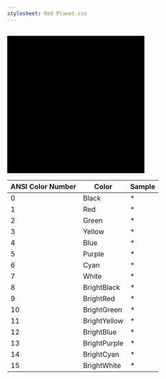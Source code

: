 ```yaml
---
stylesheet: Red Planet.css
---
```

<h2 style='text-align:center'>
    <span class='ColorSchemeFileName' />
</h2>

<div class='centeredText'>
<svg viewBox="0 0 640 640" width="320" xmlns:xlink="http://www.w3.org/1999/xlink" xmlns="http://www.w3.org/2000/svg">   <rect x="-20" y="-20" class="ansi15-fill" width="680" height="680" />   <rect x="0" y="0" class="ansi14-fill" width="640" height="640" />   <rect x="20" y="20" class="ansi13-fill" width="600" height="600" />   <rect x="40" y="40" class="ansi12-fill" width="560" height="560" />   <rect x="60" y="60" class="ansi11-fill" width="520" height="520" />   <rect x="80" y="80" class="ansi10-fill" width="480" height="480" />   <rect x="100" y="100" class="ansi9-fill" width="440" height="440" />   <rect x="120" y="120" class="ansi8-fill" width="400" height="400" />   <rect x="140" y="140" class="ansi7-fill" width="360" height="360" />   <rect x="160" y="160" class="ansi6-fill" width="320" height="320" />   <rect x="180" y="180" class="ansi5-fill" width="280" height="280" />   <rect x="200" y="200" class="ansi4-fill" width="240" height="240" />   <rect x="220" y="220" class="ansi3-fill" width="200" height="200" />   <rect x="240" y="240" class="ansi2-fill" width="160" height="160" />   <rect x="260" y="260" class="ansi1-fill" width="120" height="120" />   <rect x="280" y="280" class="ansi0-fill" width="80" height="80" /> </svg>
</div>


|ANSI Color Number|Color       |Sample                       |
|-----------------|------------|-----------------------------|
|0                |Black       |<span class='ANSI0'>*</span> |
|1                |Red         |<span class='ANSI1'>*</span> |
|2                |Green       |<span class='ANSI2'>*</span> |
|3                |Yellow      |<span class='ANSI3'>*</span> |
|4                |Blue        |<span class='ANSI4'>*</span> |
|5                |Purple      |<span class='ANSI5'>*</span> |
|6                |Cyan        |<span class='ANSI6'>*</span> |
|7                |White       |<span class='ANSI7'>*</span> |
|8                |BrightBlack |<span class='ANSI8'>*</span> |
|9                |BrightRed   |<span class='ANSI9'>*</span> |
|10               |BrightGreen |<span class='ANSI10'>*</span>|
|11               |BrightYellow|<span class='ANSI11'>*</span>|
|12               |BrightBlue  |<span class='ANSI12'>*</span>|
|13               |BrightPurple|<span class='ANSI13'>*</span>|
|14               |BrightCyan  |<span class='ANSI14'>*</span>|
|15               |BrightWhite |<span class='ANSI15'>*</span>|




